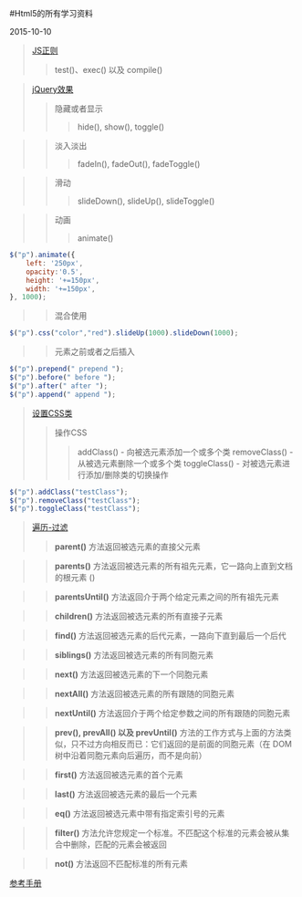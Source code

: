 #Html5的所有学习资料

2015-10-10
>[JS正则](http://www.w3school.com.cn/js/js_obj_regexp.asp)
>>test()、exec() 以及 compile()

>[jQuery效果](http://www.w3school.com.cn/jquery/jquery_fade.asp)
>>隐藏或者显示
>>>hide(), show(), toggle()

>>淡入淡出
>>>fadeIn(), fadeOut(), fadeToggle()

>>滑动
>>>slideDown(), slideUp(), slideToggle()

>>动画
>>>animate()
```js
$("p").animate({
	left: '250px',
    opacity:'0.5',
    height: '+=150px',
    width: '+=150px',
}, 1000);
```

>>混合使用
```js
$("p").css("color","red").slideUp(1000).slideDown(1000);
```

>>元素之前或者之后插入
```js
$("p").prepend(" prepend ");
$("p").before(" before ");
$("p").after(" after ");
$("p").append(" append ");
```

>[设置CSS类](http://www.w3school.com.cn/jquery/jquery_css_classes.asp)
>>操作CSS
>>>addClass() - 向被选元素添加一个或多个类 
>>>removeClass() - 从被选元素删除一个或多个类 
>>>toggleClass() - 对被选元素进行添加/删除类的切换操作 
```js
$("p").addClass("testClass");
$("p").removeClass("testClass");
$("p").toggleClass("testClass");
```

>[遍历-过滤](http://www.w3school.com.cn/jquery/jquery_traversing_filtering.asp)
>>**parent()** 方法返回被选元素的直接父元素

>>**parents()** 方法返回被选元素的所有祖先元素，它一路向上直到文档的根元素 (<html>)

>>**parentsUntil()** 方法返回介于两个给定元素之间的所有祖先元素

>>**children()** 方法返回被选元素的所有直接子元素

>>**find()** 方法返回被选元素的后代元素，一路向下直到最后一个后代

>>**siblings()** 方法返回被选元素的所有同胞元素

>>**next()** 方法返回被选元素的下一个同胞元素

>>**nextAll()** 方法返回被选元素的所有跟随的同胞元素

>>**nextUntil()** 方法返回介于两个给定参数之间的所有跟随的同胞元素

>>**prev(), prevAll() 以及 prevUntil()** 方法的工作方式与上面的方法类似，只不过方向相反而已：它们返回的是前面的同胞元素（在 DOM 树中沿着同胞元素向后遍历，而不是向前）

>>**first()** 方法返回被选元素的首个元素

>>**last()** 方法返回被选元素的最后一个元素

>>**eq()** 方法返回被选元素中带有指定索引号的元素

>>**filter()** 方法允许您规定一个标准。不匹配这个标准的元素会被从集合中删除，匹配的元素会被返回

>>**not()** 方法返回不匹配标准的所有元素

[参考手册](http://www.w3school.com.cn/jquery/jquery_reference.asp)